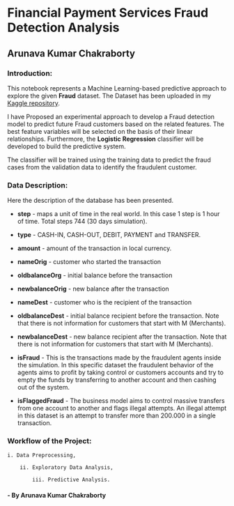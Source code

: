 # Financial Payment Services Fraud Detection Analysis
## Arunava Kumar Chakraborty


### Introduction:

This notebook represents a Machine Learning-based predictive approach to explore the given **Fraud** dataset. The Dataset has been uploaded in my [Kaggle repository](https://www.kaggle.com/datasets/arunavakrchakraborty/financial-payment-services-fraud-data).

I have Proposed an experimental approach to develop a Fraud detection model to predict future Fraud customers based on the related features. The best feature variables will be selected on the basis of their linear relationships. Furthermore, the **Logistic Regression** classifier will be developed to build the predictive system.

The classifier will be trained using the training data to predict the fraud cases from the validation data to identify the fraudulent customer.
### Data Description:

Here the description of the database has been presented.

- **step** - maps a unit of time in the real world. In this case 1 step is 1 hour of time. Total steps 744 (30 days simulation).

- **type** - CASH-IN, CASH-OUT, DEBIT, PAYMENT and TRANSFER.

- **amount** - amount of the transaction in local currency.

- **nameOrig** - customer who started the transaction

- **oldbalanceOrg** - initial balance before the transaction

- **newbalanceOrig** - new balance after the transaction

- **nameDest** - customer who is the recipient of the transaction

- **oldbalanceDest** - initial balance recipient before the transaction. Note that there is not information for customers that start with M (Merchants).

- **newbalanceDest** - new balance recipient after the transaction. Note that there is not information for customers that start with M (Merchants).

- **isFraud** - This is the transactions made by the fraudulent agents inside the simulation. In this specific dataset the fraudulent behavior of the agents aims to profit by taking control or customers accounts and try to empty the funds by transferring to another account and then cashing out of the system.

- **isFlaggedFraud** - The business model aims to control massive transfers from one account to another and flags illegal attempts. An illegal attempt in this dataset is an attempt to transfer more than 200.000 in a single transaction.

### Workflow of the Project:

    i. Data Preprocessing,

        ii. Exploratory Data Analysis,
    
            iii. Predictive Analysis.
                    
#### - By Arunava Kumar Chakraborty
